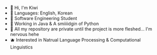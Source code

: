 - 🥝 Hi, I'm Kiwi 
- 🍵 Languages: English, Korean
- 🍓 Software Engineering Student
- 🥜 Working in Java & A smiiiidgin of Python
- 🧋 All my repository are private until the project is more fleshed... I'm nervous hehe
- 🫐 Interested in Natrual Language Processing & Computational Linguistics 
